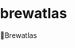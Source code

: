 # brewatlas
🍻Brewatlas

<!DOCTYPE html>
<html>
<head>
<meta charset="utf-8">
<title>Display a map on a webpage</title>
<meta name="viewport" content="initial-scale=1,maximum-scale=1,user-scalable=no">
<link href="https://api.mapbox.com/mapbox-gl-js/v2.14.1/mapbox-gl.css" rel="stylesheet">
<script src="https://api.mapbox.com/mapbox-gl-js/v2.14.1/mapbox-gl.js"></script>
<style>
body { margin: 0; padding: 0; }
#map { position: absolute; top: 50px; bottom: 0; width: 100%; }
</style>
</head>
<body>
<div id="map"></div>
<script>
	mapboxgl.accessToken = 'pk.eyJ1IjoiZXBpaGlrZSIsImEiOiJja2RjemszdmMwN2Q2MnFucjFiY3diYTExIn0.yMxerasstTOUqTLlqJcxow';
    const map = new mapboxgl.Map({
        container: 'map', // container ID
        // Choose from Mapbox's core styles, or make your own style with Mapbox Studio
        style: 'mapbox://styles/epihike/cllqwamds008b01qyesd2cdzv', // style URL
        center: [12.0, 49.97], // starting position [lng, lat]
        zoom: 4 // starting zoom
    });
  
// Add zoom and rotation controls to the map.
map.addControl(new mapboxgl.NavigationControl());
  
// Add a scale control to the map
map.addControl(new mapboxgl.ScaleControl());  
  
</script>

</body>
</html>
